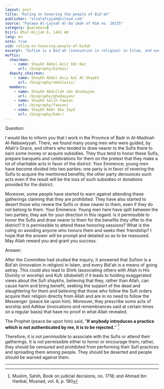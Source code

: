 ```yaml
---
layout: post
title: "Ruling on honoring the people of Bid'ah"
publisher: "alsalafiyyah@icloud.com"
source: "Fatawa Al-Lajnah Al-Da'imah of KSA no. 20235"
category: [walabara]
hijri: Dhul-Hijjah 6, 1441 AH
lang: en
note: true
uid: ruling-on-honoring-people-of-bidah
excerpt: "Sufism is a Bid'ah (innovation in religion) in Islam, and every Bid'ah is a means of going astray."
muftis:
  chairman: 
    - name: Shaykh Abdul-Aziz Ibn Baz
      url: /biography/binbaz/
  deputy_chairman: 
    - name: Shaykh Abdul-Aziz Aal Al-Shaykh
      url: /biography/abdulaziz/
  members: 
    - name: Shaykh Abdullah ibn Ghudayyan
      url: /biography/ghudayyan/
    - name: Shaykh Salih Fawzan
      url: /biography/fawzan/
    - name: Shaykh Bakr Abu Zayd
      url: /biography/bakr/
---
```


Question: 

I would like to inform you that I work in the Province of Badr in Al-Madinah Al-Nabawiyyah. There, we found many young men who were guided, by Allah's Grace, and others who tended to draw nearer to the Sufis there to earn some money or acquire subsidies. They thus tend to honor these Sufis, prepare banquets and celebrations for them on the pretext that they make a lot of charitable acts in favor of the district.
Your Eminence; young men have become divided into two parties: one party is in favor of revering the Sufis to acquire the mentioned benefits; the other party denounces such acts even if the result will be the loss of such subsidies or donations provided for the district. 

Moreover, some people have started to warn against attending these gatherings claiming that they are prohibited. They have also started to desert those who revere the Sufis or draw nearer to them, even if they do not belong to them. Your Eminence: Young men here have split between the two parties; they ask for your direction in this regard. Is it permissible to honor the Sufis and draw nearer to them for the benefits they offer to the district? It is permissible to attend these honoring sessions? What is the ruling on avoiding anyone who honors them and seeks their friendship? I hope that the answer will be prompt and detailed so as to be reassured. May Allah reward you and grant you success.

Answer:

After the Committee had studied the inquiry, it answered that Sufism is a Bid'ah (innovation in religion) in Islam, and every Bid'ah is a means of going astray. This could also lead to Shirk (associating others with Allah in His Divinity or worship) and Kufr (disbelief) if it leads to holding exaggerated views about the Sufi shaykhs, believing that they, rather than Allah, can cause harm and bring benefit, seeking the support of the dead and slaughtering for them and believing that those who follow the Sufi orders acquire their religion directly from Allah and are in no need to follow the Messenger (peace be upon him). Moreover, they prescribe some acts of worship and Adhkar (invocations and remembrances said at certain times on a regular basis) that have no proof in what Allah revealed. 

The Prophet (peace be upon him) said, "**If anybody introduces a practice which is not authenticated by me, it is to be rejected.**" [^1]

Therefore, it is not permissible to associate with the Sufis or attend their gatherings. It is not permissible either to honor or encourage them; rather, they should be censured and prohibited from performing their Sufi practices and spreading them among people. They should be deserted and people should be warned against them.

---

[^1]: Muslim, Sahih, Book on judicial decisions, no. 1718; and Ahmad ibn Hanbal, Musnad, vol. 6, p. 180
